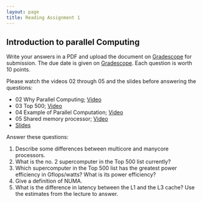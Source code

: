 ```yaml
---
layout: page
title: Reading Assignment 1
---
```


## Introduction to parallel Computing

Write your answers in a PDF and upload the document on [Gradescope](https://www.gradescope.com/courses/258024) for submission. The due date is given on [Gradescope](https://www.gradescope.com/courses/258024). Each question is worth 10 points. 

Please watch the videos 02 through 05 and the slides before answering the questions:

- 02 Why Parallel Computing; [Video](https://stanford-pilot.hosted.panopto.com/Panopto/Pages/Viewer.aspx?id=242a8ba4-239c-4233-ab47-acfa011bc3c8)
- 03 Top 500; [Video](https://stanford-pilot.hosted.panopto.com/Panopto/Pages/Viewer.aspx?id=344eb483-fdb4-4c2a-b19b-acfa012393bd)
- 04 Example of Parallel Computation; [Video](https://stanford-pilot.hosted.panopto.com/Panopto/Pages/Viewer.aspx?id=27f038d0-7ca5-4cea-baf7-acfa012640b5)
- 05 Shared memory processor; [Video](https://stanford-pilot.hosted.panopto.com/Panopto/Pages/Viewer.aspx?id=95db1601-8ae0-45af-93a1-acfa012c4919)
- [Slides](https://ericdarve.github.io/cme213-spring-2021/Lecture%20Slides/Lecture_02/Lecture_02.html)

Answer these questions:

1. Describe some differences between multicore and manycore processors.
1. What is the no. 2 supercomputer in the Top 500 list currently?
1. Which supercomputer in the Top 500 list has the greatest power efficiency in Gflops/watts? What is its power efficiency?
1. Give a definition of NUMA.
1. What is the difference in latency between the L1 and the L3 cache? Use the estimates from the lecture to answer.